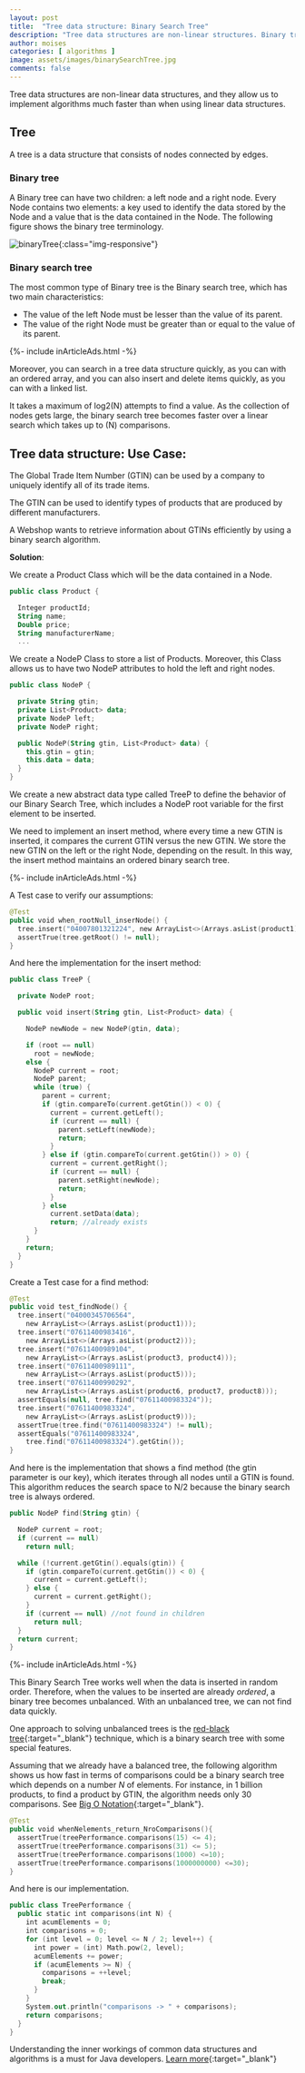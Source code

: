 ```yaml
---
layout: post
title:  "Tree data structure: Binary Search Tree"
description: "Tree data structures are non-linear structures. Binary tree combines advantages from an ordered array and linkedlist and they are much faster"
author: moises
categories: [ algorithms ]
image: assets/images/binarySearchTree.jpg
comments: false
---
```


Tree data structures are non-linear data structures, and they allow us to implement algorithms much faster than when using linear data structures.

## Tree ###

A tree is a data structure that consists of nodes connected by edges.

### Binary tree ###

A Binary tree can have two children: a left node and a right node. Every Node contains two elements: a key used to identify the data stored by the Node and a value that is the data contained in the Node. The following figure shows the binary tree terminology.

![binaryTree](/assets/images/binaryTree.jpg){:class="img-responsive"}

### Binary search tree ###

The most common type of Binary tree is the Binary search tree, which has two main characteristics:

- The value of the left Node must be lesser than the value of its parent.
- The value of the right Node must be greater than or equal to the value of its parent.

<div>
{%- include inArticleAds.html -%}
</div>

Moreover, you can search in a tree data structure quickly, as you can with an ordered array, and you can also insert and delete items quickly, as you can with a linked list.

It takes a maximum of log2(N) attempts to find a value. As the collection of nodes gets large, the binary search tree becomes faster over a linear search which takes up to (N) comparisons.

## Tree data structure: Use Case:

The Global Trade Item Number (GTIN) can be used by a company to uniquely identify all of its trade items.

The GTIN can be used to identify types of products that are produced by different manufacturers.

A Webshop wants to retrieve information about GTINs efficiently by using a binary search algorithm.

**Solution**:

We create a Product Class which will be the data contained in a Node.

```kotlin
public class Product {

  Integer productId;
  String name;
  Double price;
  String manufacturerName;
  ... 
```

We create a NodeP Class to store a list of Products. Moreover, this Class allows us to have two NodeP attributes to hold the left and right nodes.

```kotlin
public class NodeP {

  private String gtin;
  private List<Product> data;
  private NodeP left;
  private NodeP right;

  public NodeP(String gtin, List<Product> data) {
    this.gtin = gtin;
    this.data = data;
  }
}
```

We create a new abstract data type called TreeP to define the behavior of our Binary Search Tree, which includes a NodeP root variable for the first element to be inserted.

We need to implement an insert method, where every time a new GTIN is inserted, it compares the current GTIN versus the new GTIN. We store the new GTIN on the left or the right Node, depending on the result. In this way, the insert method maintains an ordered binary search tree.

<div>
{%- include inArticleAds.html -%}
</div>

A Test case to verify our assumptions:

```kotlin
@Test
public void when_rootNull_inserNode() {
  tree.insert("04007801321224", new ArrayList<>(Arrays.asList(product1)));
  assertTrue(tree.getRoot() != null);
}
```

And here the implementation for the insert method:

```kotlin
public class TreeP {

  private NodeP root;

  public void insert(String gtin, List<Product> data) {

    NodeP newNode = new NodeP(gtin, data);

    if (root == null)
      root = newNode;
    else {
      NodeP current = root;
      NodeP parent;
      while (true) {
        parent = current;
        if (gtin.compareTo(current.getGtin()) < 0) {
          current = current.getLeft();
          if (current == null) {
            parent.setLeft(newNode);
            return;
          }
        } else if (gtin.compareTo(current.getGtin()) > 0) {
          current = current.getRight();
          if (current == null) {
            parent.setRight(newNode);
            return;
          }
        } else
          current.setData(data);
          return; //already exists
      }
    }
    return;
  }
}
```

Create a Test case for a find method:

```kotlin
@Test
public void test_findNode() {
  tree.insert("04000345706564",
    new ArrayList<>(Arrays.asList(product1)));
  tree.insert("07611400983416", 
    new ArrayList<>(Arrays.asList(product2)));
  tree.insert("07611400989104", 
    new ArrayList<>(Arrays.asList(product3, product4)));
  tree.insert("07611400989111",
    new ArrayList<>(Arrays.asList(product5)));
  tree.insert("07611400990292",
    new ArrayList<>(Arrays.asList(product6, product7, product8)));
  assertEquals(null, tree.find("07611400983324"));
  tree.insert("07611400983324",
    new ArrayList<>(Arrays.asList(product9)));
  assertTrue(tree.find("07611400983324") != null);
  assertEquals("07611400983324", 
    tree.find("07611400983324").getGtin());
}
```

And here is the implementation that shows a find method (the gtin parameter is our key), which iterates through all nodes until a GTIN is found. This algorithm reduces the search space to N/2 because the binary search tree is always ordered.

```kotlin
public NodeP find(String gtin) {

  NodeP current = root;
  if (current == null)
    return null;

  while (!current.getGtin().equals(gtin)) {
    if (gtin.compareTo(current.getGtin()) < 0) {
      current = current.getLeft();
    } else {
      current = current.getRight();
    }
    if (current == null) //not found in children
      return null;
  }
  return current;
}
```

<div>
{%- include inArticleAds.html -%}
</div>

This Binary Search Tree works well when the data is inserted in random order. Therefore, when the values to be inserted are already *ordered*, a binary tree becomes unbalanced. With an unbalanced tree, we can not find data quickly.

One approach to solving unbalanced trees is the [red-black tree](https://en.wikipedia.org/wiki/Red%E2%80%93black_tree){:target="_blank"} technique, which is a binary search tree with some special features.

Assuming that we already have a balanced tree, the following algorithm shows us how fast in terms of comparisons could be a binary search tree which depends on a number *N* of elements. For instance, in 1 billion products, to find a product by GTIN, the algorithm needs only 30 comparisons. See [Big O Notation](https://codersite.dev/big-o-notation-analysis-of-algorithms/){:target="_blank"}.

```kotlin
@Test
public void whenNelements_return_NroComparisons(){
  assertTrue(treePerformance.comparisons(15) <= 4);
  assertTrue(treePerformance.comparisons(31) <= 5);
  assertTrue(treePerformance.comparisons(1000) <=10);
  assertTrue(treePerformance.comparisons(1000000000) <=30);
}
```

And here is our implementation.

```kotlin
public class TreePerformance {
  public static int comparisons(int N) {
    int acumElements = 0;
    int comparisons = 0;
    for (int level = 0; level <= N / 2; level++) {
      int power = (int) Math.pow(2, level);
      acumElements += power;
      if (acumElements >= N) {
        comparisons = ++level;
        break;
      }
    }
    System.out.println("comparisons -> " + comparisons);
    return comparisons;
  }
}
```

Understanding the inner workings of common data structures and algorithms is a must for Java developers. [Learn more](https://payhip.com/b/B9u6L){:target="_blank"}
